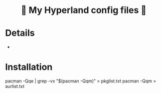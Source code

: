 <h1 align="center">💖 My Hyperland config files 💖</h1>


# Details
- 
# Installation
pacman -Qqe | grep -vx "$(pacman -Qqm)" > pkglist.txt
pacman -Qqm > aurlist.txt



